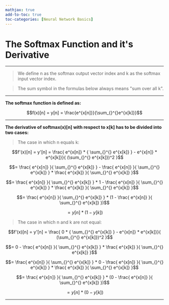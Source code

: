 ```yaml
---
mathjax: true
add-to-toc: true
toc-categories: [Neural Network Basics]
---
```

# The Softmax Function and it's Derivative

---
>We define n as the softmax output vector index and k as the softmax input vector index.

>The sum symbol in the formulas below always means "sum over all k".

---
**The softmax function is defined as:**

$$f(x)[n] = y[n] = \frac{e^{x[n]}}{\sum_{}^{}e^{x[k]}}$$

---
**The derivative of softmax(x)[n] with respect to x[k] has to be divided into two cases:**

>The case in which n equals k:

$$f'(x)[n] = y'[n] = \frac{ e^{x[n]} * { \sum_{}^{} e^{x[k]} } - e^{x[n]} * e^{x[k]}}{ (\sum_{}^{} e^{x[k]})^2 }$$

$$= \frac{ e^{x[n]} }{ \sum_{}^{} e^{x[k]} } - \frac{ e^{x[n]} }{ \sum_{}^{} e^{x[k]} } * \frac{ e^{x[k]} }{ \sum_{}^{} e^{x[k]} }$$

$$= \frac{ e^{x[n]} }{ \sum_{}^{} e^{x[k]} } * 1 - \frac{ e^{x[n]} }{ \sum_{}^{} e^{x[k]} } * \frac{ e^{x[k]} }{ \sum_{}^{} e^{x[k]} }$$

$$= \frac{ e^{x[n]} }{ \sum_{}^{} e^{x[k]} } * (1 - \frac{ e^{x[n]} }{ \sum_{}^{} e^{x[k]} })$$

$$= y[n] * (1 - y[k])$$

>The case in which n and k are not equal:

$$f'(x)[n] = y'[n] = \frac{ 0 * { \sum_{}^{} e^{x[k]} } - e^{x[n]} * e^{x[k]}}{ (\sum_{}^{} e^{x[k]})^2 }$$

$$= 0 - \frac{ e^{x[n]} }{ \sum_{}^{} e^{x[k]} } * \frac{ e^{x[k]} }{ \sum_{}^{} e^{x[k]} }$$

$$= \frac{ e^{x[n]} }{ \sum_{}^{} e^{x[k]} } * 0  - \frac{ e^{x[n]} }{ \sum_{}^{} e^{x[k]} } * \frac{ e^{x[k]} }{ \sum_{}^{} e^{x[k]} }$$

$$= \frac{ e^{x[n]} }{ \sum_{}^{} e^{x[k]} } * (0 - \frac{ e^{x[n]} }{ \sum_{}^{} e^{x[k]} })$$

$$= y[n] * (0 - y[k])$$

---
